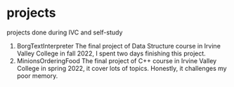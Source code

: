 # projects
projects done during IVC and self-study

1. BorgTextInterpreter
      The final project of Data Structure course in Irvine Valley College in fall 2022, I spent two days finishing this project.
2. MinionsOrderingFood
      The final project of C++ course in Irvine Valley College in spring 2022, it cover lots of topics. Honestly, it challenges my poor memory.
